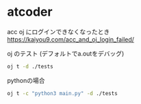 # atcoder
acc oj にログインできなくなったとき
https://kaiyou9.com/acc_and_oj_login_failed/

oj のテスト (デフォルトでa.outをデバッグ)
```sh
oj t -d ./tests
```

pythonの場合
```sh
oj t -c "python3 main.py" -d ./tests
```